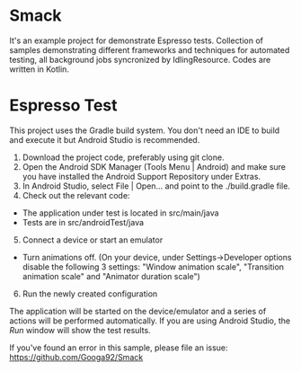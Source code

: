 # Smack
It's an example project for demonstrate Espresso tests. Collection of samples demonstrating different frameworks and techniques for automated testing, all background jobs syncronized by IdlingResource. Codes are written in Kotlin.

# Espresso Test

This project uses the Gradle build system. You don't need an IDE to build and execute it but Android Studio is recommended.

1. Download the project code, preferably using git clone.
2. Open the Android SDK Manager (Tools Menu | Android) and make sure you have installed the Android Support Repository under Extras. 
3. In Android Studio, select File | Open... and point to the ./build.gradle file.
4. Check out the relevant code:
* The application under test is located in src/main/java
* Tests are in src/androidTest/java
5. Connect a device or start an emulator
* Turn animations off. (On your device, under Settings->Developer options disable the following 3 settings: "Window animation scale", "Transition animation scale" and "Animator duration scale")
6. Run the newly created configuration

The application will be started on the device/emulator and a series of actions will be performed automatically.
If you are using Android Studio, the *Run* window will show the test results.

If you've found an error in this sample, please file an issue: https://github.com/Googa92/Smack
